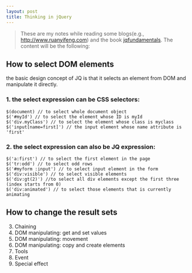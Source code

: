 ```yaml
---
layout: post
title: Thinking in jQuery
---
```


>These are my notes while reading some blogs(e.g., http://www.ruanyifeng.com) and the book [jqfundamentals](http://www.jqfundamentals.com/).
The content will be the following:

How to select DOM elements
---

the basic design concept of JQ is that it selects an element from DOM and manipulate it directly.

### 1. the select expression can be CSS selectors:

```
$(document) // to select whole document object
$('#myId') // to select the element whose ID is myId
$('div.myClass') // to select the element whose class is myclass
$('input[name=first]') // the input element whose name attribute is 'first'
```

### 2. the select expression can also be JQ expression:
	
```
$('a:first') // to select the first element in the page
$('tr:odd') // to select odd rows
$('#myform :input') // to select input element in the form
$('div:visible') // to select visible elements
$('div:gt(2)') //to select all div elements except the first three (index starts from 0)   
$('div:animated') // to select those elements that is currently animating
```

How to change the result sets
---
3. Chaining 
4. DOM manipulating: get and set values
5. DOM manipulating: movement
6. DOM manipulating: copy and create  elements
7. Tools
8. Event
9. Special effect
